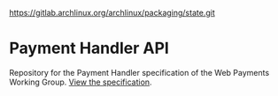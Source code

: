 https://gitlab.archlinux.org/archlinux/packaging/state.git
# Payment Handler API

Repository for the Payment Handler specification of the Web Payments Working Group. [View the specification](https://w3c.github.io/payment-handler/).
